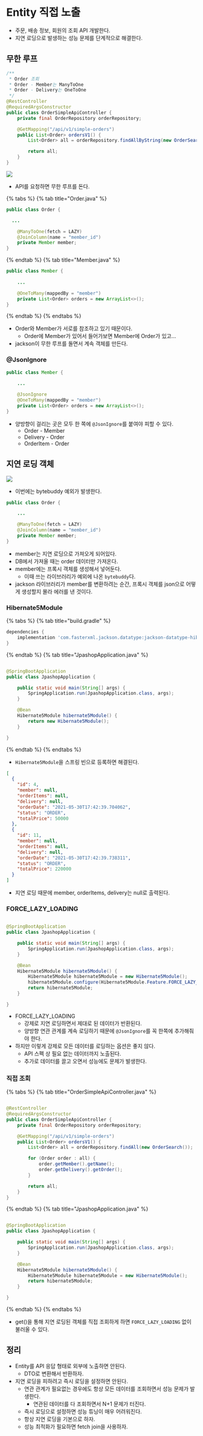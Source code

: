 # Entity 직접 노출

- 주문, 배송 정보, 회원의 조회 API 개발한다.
- 지연 로딩으로 발생하는 성능 문제를 단계적으로 해결한다.

## 무한 루프

```java
/**
 * Order 조회
 * Order - Member는 ManyToOne
 * Order - Delivery는 OneToOne
 */
@RestController
@RequiredArgsConstructor
public class OrderSimpleApiController {
    private final OrderRepository orderRepository;

    @GetMapping("/api/v1/simple-orders")
    public List<Order> ordersV1() {
        List<Order> all = orderRepository.findAllByString(new OrderSearch());

        return all;
    }
}

```

![](../../.gitbook/assets/kimyounghan-spring-boot-and-jpa-optimization/02/screenshot%202021-05-30%20오후%205.26.36.png)

- API를 요청하면 무한 루프를 돈다.

{% tabs %} {% tab title="Order.java" %}

```java
public class Order {

  ...

    @ManyToOne(fetch = LAZY)
    @JoinColumn(name = "member_id")
    private Member member;
}
```

{% endtab %} {% tab title="Member.java" %}

```java
public class Member {
    
    ...

    @OneToMany(mappedBy = "member")
    private List<Order> orders = new ArrayList<>();
}

```

{% endtab %} {% endtabs %}

- Order와 Member가 서로를 참조하고 있기 때문이다.
    - Order에 Member가 있어서 들어가보면 Member에 Order가 있고...
- jackson이 무한 루프를 돌면서 계속 객체를 만든다.

### @JsonIgnore

```java
public class Member {
    
    ...

    @JsonIgnore
    @OneToMany(mappedBy = "member")
    private List<Order> orders = new ArrayList<>();
}

```

- 양방향이 걸리는 곳은 모두 한 쪽에 `@JsonIgnore`를 붙여야 피할 수 있다.
    - Order - Member
    - Delivery - Order
    - OrderItem - Order

## 지연 로딩 객체

![](../../.gitbook/assets/kimyounghan-spring-boot-and-jpa-optimization/02/screenshot%202021-05-30%20오후%205.35.34.png)

- 이번에는 bytebuddy 예외가 발생한다.

```java
public class Order {

    ...

    @ManyToOne(fetch = LAZY)
    @JoinColumn(name = "member_id")
    private Member member;
}
```

- member는 지연 로딩으로 가져오게 되어있다.
- DB에서 가져올 때는 order 데이터만 가져온다.
- member에는 프록시 객체를 생성해서 넣어둔다.
    - 이때 쓰는 라이브러리가 예외에 나온 `bytebuddy`다.
- jackson 라이브러리가 member를 변환하려는 순간, 프록시 객체를 json으로 어떻게 생성할지 몰라 에러를 낸 것이다.

### Hibernate5Module

{% tabs %} {% tab title="build.gradle" %}

```groovy
dependencies {
    implementation 'com.fasterxml.jackson.datatype:jackson-datatype-hibernate5'
}
```

{% endtab %} {% tab title="JpashopApplication.java" %}

```java

@SpringBootApplication
public class JpashopApplication {

    public static void main(String[] args) {
        SpringApplication.run(JpashopApplication.class, args);
    }

    @Bean
    Hibernate5Module hibernate5Module() {
        return new Hibernate5Module();
    }

}
```

{% endtab %} {% endtabs %}

- `Hibernate5Module`을 스프링 빈으로 등록하면 해결된다.

```json
[
  {
    "id": 4,
    "member": null,
    "orderItems": null,
    "delivery": null,
    "orderDate": "2021-05-30T17:42:39.704062",
    "status": "ORDER",
    "totalPrice": 50000
  },
  {
    "id": 11,
    "member": null,
    "orderItems": null,
    "delivery": null,
    "orderDate": "2021-05-30T17:42:39.738311",
    "status": "ORDER",
    "totalPrice": 220000
  }
]
```

- 지연 로딩 때문에 member, orderItems, delivery는 null로 출력된다.

### FORCE_LAZY_LOADING

```java

@SpringBootApplication
public class JpashopApplication {

    public static void main(String[] args) {
        SpringApplication.run(JpashopApplication.class, args);
    }

    @Bean
    Hibernate5Module hibernate5Module() {
        Hibernate5Module hibernate5Module = new Hibernate5Module();
        hibernate5Module.configure(Hibernate5Module.Feature.FORCE_LAZY_LOADING, true);
        return hibernate5Module;
    }

}
```

- FORCE_LAZY_LOADING
    - 강제로 지연 로딩하면서 제대로 된 데이터가 반환된다.
    - 양방향 연관 관계를 계속 로딩하기 때문에 `@JsonIgnore`를 꼭 한쪽에 추가해줘야 한다.
- 하지만 이렇게 강제로 모든 데이터를 로딩하는 옵션은 좋지 않다.
    - API 스펙 상 필요 없는 데이터까지 노출된다.
    - 추가로 데이터를 끌고 오면서 성능에도 문제가 발생한다.

### 직접 조회

{% tabs %} {% tab title="OrderSimpleApiController.java" %}

```java

@RestController
@RequiredArgsConstructor
public class OrderSimpleApiController {
    private final OrderRepository orderRepository;

    @GetMapping("/api/v1/simple-orders")
    public List<Order> ordersV1() {
        List<Order> all = orderRepository.findAll(new OrderSearch());

        for (Order order : all) {
            order.getMember().getName();
            order.getDelivery().getOrder();
        }

        return all;
    }
}

```

{% endtab %} {% tab title="JpashopApplication.java" %}

```java

@SpringBootApplication
public class JpashopApplication {

    public static void main(String[] args) {
        SpringApplication.run(JpashopApplication.class, args);
    }

    @Bean
    Hibernate5Module hibernate5Module() {
        Hibernate5Module hibernate5Module = new Hibernate5Module();
        return hibernate5Module;
    }

}
```

{% endtab %} {% endtabs %}

- get()을 통해 지연 로딩된 객체를 직접 조회하게 하면 `FORCE_LAZY_LOADING` 없이 불러올 수 있다.

## 정리

- Entity를 API 응답 형태로 외부에 노출하면 안된다.
    - DTO로 변환해서 반환하자.
- 지연 로딩을 피하려고 즉시 로딩을 설정하면 안된다.
    - 연관 관계가 필요없는 경우에도 항상 모든 데이터를 조회하면서 성능 문제가 발생한다.
        - 연관된 데이터를 다 조회하면서 N+1 문제가 터진다.
    - 즉시 로딩으로 설정하면 성능 튜닝이 매우 어려워진다.
    - 항상 지연 로딩을 기본으로 하자.
    - 성능 최적화가 필요하면 fetch join을 사용하자.
